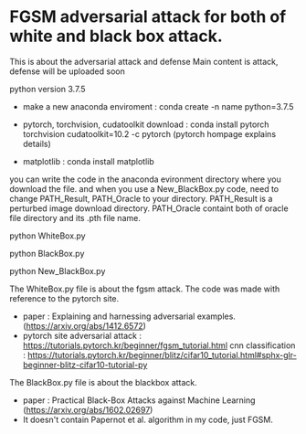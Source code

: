 # FGSM adversarial attack for both of white and black box attack.

This is about the adversarial attack and defense
Main content is attack, defense will be uploaded soon

python version 3.7.5


* make a new anaconda enviroment : 
conda create -n name python=3.7.5

* pytorch, torchvision, cudatoolkit download : 
conda install pytorch torchvision cudatoolkit=10.2 -c pytorch (pytorch hompage explains details)

* matplotlib : 
conda install matplotlib

you can write the code in the anaconda evironment directory where you download the file.
and when you use a New_BlackBox.py code, need to change PATH_Result, PATH_Oracle to your directory.
PATH_Result is a perturbed image download directory.
PATH_Oracle containt both of oracle file directory and its .pth file name.


python WhiteBox.py

python BlackBox.py

python New_BlackBox.py


The WhiteBox.py file is about the fgsm attack.
The code was made with reference to the pytorch site.
* paper : Explaining and harnessing adversarial examples.(https://arxiv.org/abs/1412.6572)
* pytorch site
  adversarial attack : https://tutorials.pytorch.kr/beginner/fgsm_tutorial.html
  cnn classification : https://tutorials.pytorch.kr/beginner/blitz/cifar10_tutorial.html#sphx-glr-beginner-blitz-cifar10-tutorial-py

The BlackBox.py file is about the blackbox attack.
* paper : Practical Black-Box Attacks against Machine Learning (https://arxiv.org/abs/1602.02697)
* It doesn't contain Papernot et al. algorithm in my code, just FGSM.
